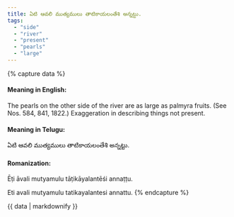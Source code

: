 ```yaml
---
title: ఏటి ఆవలి ముత్యములు తాటికాయలంతేశి అన్నట్టు.
tags:
  - "side"
  - "river"
  - "present"
  - "pearls"
  - "large"
---
```


{% capture data %}
#### Meaning in English:
The pearls on the other side of the river are as large as palmyra fruits.
(See Nos. 584, 841, 1822.)
Exaggeration in describing things not present.

#### Meaning in Telugu:
ఏటి ఆవలి ముత్యములు తాటికాయలంతేశి అన్నట్టు.

#### Romanization:
Ēṭi āvali mutyamulu tāṭikāyalantēśi annaṭṭu.

Eti avali mutyamulu tatikayalantesi annattu.
{% endcapture %}

{{ data | markdownify }}

